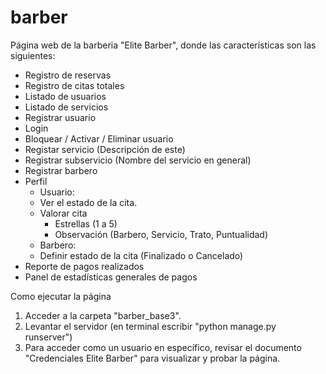 # barber
Página web de la barberia "Elite Barber", donde las características son las siguientes:
- Registro de reservas
- Registro de citas totales
- Listado de usuarios
- Listado de servicios
- Registrar usuario
- Login
- Bloquear / Activar / Eliminar usuario
- Registar servicio (Descripción de este)
- Registrar subservicio (Nombre del servicio en general)
- Registrar barbero
- Perfil
  - Usuario:
   * Ver el estado de la cita.
   * Valorar cita
     - Estrellas (1 a 5)
     - Observación (Barbero, Servicio, Trato, Puntualidad)
  - Barbero:
   * Definir estado de la cita (Finalizado o Cancelado)
- Reporte de pagos realizados
- Panel de estadísticas generales de pagos

Como ejecutar la página
1. Acceder a la carpeta "barber_base3".
2. Levantar el servidor (en terminal escribir "python manage.py runserver")
3. Para acceder como un usuario en específico, revisar el documento "Credenciales Elite Barber" para visualizar y probar la página.
